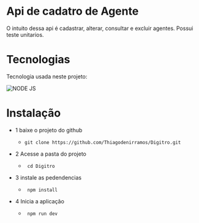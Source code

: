 # Api de cadatro de Agente

O intuito dessa api é cadastrar, alterar, consultar e excluir agentes.
Possui teste unitarios.

# Tecnologias

Tecnologia usada neste projeto:

![NODE JS](https://img.shields.io/static/v1?label=NodeJS&message=16.14.2&color=03254E&link=https://nodejs.org/en/&link=https://nodejs.org/en/)

# Instalação

- 1 baixe o projeto do github
  -     git clone https://github.com/Thiagodenirramos/Digitro.git
- 2 Acesse a pasta do projeto

  -      cd Digitro

- 3 instale as pedendencias

  -      npm install

- 4 Inicia a aplicação
  -      npm run dev
